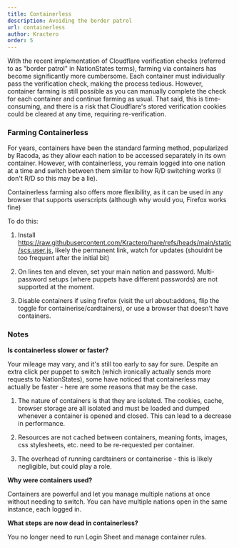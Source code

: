 ```yaml
---
title: Containerless
description: Avoiding the border patrol
url: containerless
author: Kractero
order: 5
---
```


With the recent implementation of Cloudflare verification checks (referred to as "border patrol" in NationStates terms), farming via containers has become significantly more cumbersome. Each container must individually pass the verification check, making the process tedious. However, container farming is still possible as you can manually complete the check for each container and continue farming as usual. That said, this is time-consuming, and there is a risk that Cloudflare's stored verification cookies could be cleared at any time, requiring re-verification.

### Farming Containerless

For years, containers have been the standard farming method, popularized by Racoda, as they allow each nation to be accessed separately in its own container. However, with containerless, you remain logged into one nation at a time and switch between them similar to how R/D switching works (I don't R/D so this may be a lie).

Containerless farming also offers more flexibility, as it can be used in any browser that supports userscripts (although why would you, Firefox works fine)

To do this:

1. Install https://raw.githubusercontent.com/Kractero/hare/refs/heads/main/static/scs.user.js, likely the permanent link, watch for updates (shouldnt be too frequent after the initial bit)

2. On lines ten and eleven, set your main nation and password. Multi-password setups (where puppets have different passwords) are not supported at the moment.

3. Disable containers if using firefox (visit the url about:addons, flip the toggle for containerise/cardtainers), or use a browser that doesn't have containers.

### Notes

**Is containerless slower or faster?**

Your mileage may vary, and it's still too early to say for sure. Despite an extra click per puppet to switch (which ironically actually sends more requests to NationStates), some have noticed that containerless may actually be faster - here are some reasons that may be the case.

1. The nature of containers is that they are isolated. The cookies, cache, browser storage are all isolated and must be loaded and dumped whenever a container is opened and closed. This can lead to a decrease in performance.

2. Resources are not cached between containers, meaning fonts, images, css stylesheets, etc. need to be re-requested per container.

3. The overhead of running cardtainers or containerise - this is likely negligible, but could play a role.

**Why were containers used?**

Containers are powerful and let you manage multiple nations at once without needing to switch. You can have multiple nations open in the same instance, each logged in.

**What steps are now dead in containerless?**

You no longer need to run Login Sheet and manage container rules.
